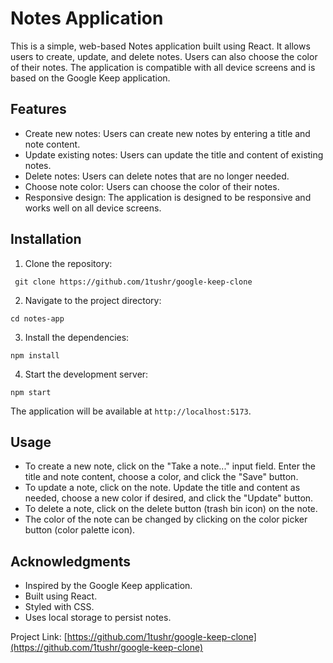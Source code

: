 # Notes Application

This is a simple, web-based Notes application built using React. It allows users to create, update, and delete notes. Users can also choose the color of their notes. The application is compatible with all device screens and is based on the Google Keep application.

## Features

- Create new notes: Users can create new notes by entering a title and note content.
- Update existing notes: Users can update the title and content of existing notes.
- Delete notes: Users can delete notes that are no longer needed.
- Choose note color: Users can choose the color of their notes.
- Responsive design: The application is designed to be responsive and works well on all device screens.

## Installation

1. Clone the repository:

```
 git clone https://github.com/1tushr/google-keep-clone
```

2. Navigate to the project directory:

```
cd notes-app
```

3. Install the dependencies:

```
npm install
```

4. Start the development server:

```
npm start
```

The application will be available at `http://localhost:5173`.

## Usage

- To create a new note, click on the "Take a note..." input field. Enter the title and note content, choose a color, and click the "Save" button.
- To update a note, click on the note. Update the title and content as needed, choose a new color if desired, and click the "Update" button.
- To delete a note, click on the delete button (trash bin icon) on the note.
- The color of the note can be changed by clicking on the color picker button (color palette icon).


## Acknowledgments

- Inspired by the Google Keep application.
- Built using React.
- Styled with CSS.
- Uses local storage to persist notes.



Project Link: [https://github.com/1tushr/google-keep-clone](https://github.com/1tushr/google-keep-clone)
